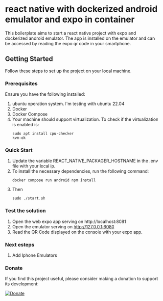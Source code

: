 
# react native with dockerized android emulator and expo in container

This boilerplate aims to start a react native project with expo and dockerized android emulator. The app is installed on the emulator and can be accessed by reading the expo qr code in your smartphone.

## Getting Started

Follow these steps to set up the project on your local machine.

### Prerequisites

Ensure you have the following installed:
1. ubuntu operation system. I'm testing with ubuntu 22.04
2. Docker
3. Docker Compose
4. Your machine should support virtualization. To check if the virtualization is enabled is:
    ```
    sudo apt install cpu-checker
    kvm-ok
    ```

### Quick Start

1. Update the variable REACT_NATIVE_PACKAGER_HOSTNAME in the .env file with your local ip.
2. To install the necessary dependencies, run the following command: 
    ```
    docker compose run android npm install
    ```
3. Then
    ```
    sudo ./start.sh
    ```

### Test the solution

1. Open the web expo app serving on http://localhost:8081
2. Open the emulator serving on http://127.0.0.1:6080
3. Read the QR Code displayed on the console with your expo app.


### Next esteps
1. Add Iphone Emulators


### Donate

If you find this project useful, please consider making a donation to support its development:

[![Donate](https://www.paypalobjects.com/en_US/i/btn/btn_donate_LG.gif)](https://www.paypal.com/donate/?hosted_button_id=MAYU76Y6THDZY)